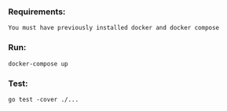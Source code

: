 ### Requirements:

    You must have previously installed docker and docker compose

### Run:
```
docker-compose up
```

### Test:
```
go test -cover ./...
```